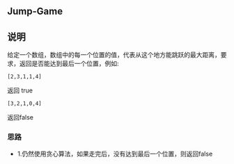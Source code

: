 ## Jump-Game

## 说明
给定一个数组，数组中的每一个位置的值，代表从这个地方能跳跃的最大距离，要求，返回是否能达到最后一个位置，例如:

```
[2,3,1,1,4]
```
返回 true

```
[3,2,1,0,4]
```
返回false

### 思路

* 1.仍然使用贪心算法，如果走完后，没有达到最后一个位置，则返回false